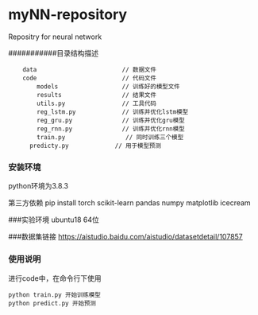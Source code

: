 # myNN-repository
Repositry for neural network

###########目录结构描述


        data                        // 数据文件
        code                        // 代码文件
            models                  // 训练好的模型文件
            results                 // 结果文件
            utils.py                // 工具代码
            reg_lstm.py             // 训练并优化lstm模型
            reg_gru.py              // 训练并优化gru模型
            reg_rnn.py              // 训练并优化rnn模型
            train.py                 // 同时训练三个模型
	      predicty.py             // 用于模型预测


### 安装环境
python环境为3.8.3 

第三方依赖
pip install torch scikit-learn pandas numpy matplotlib icecream

###实验环境
ubuntu18 64位

###数据集链接
https://aistudio.baidu.com/aistudio/datasetdetail/107857

### 使用说明
进行code中，在命令行下使用
```
python train.py 开始训练模型
python predict.py 开始预测 
```
